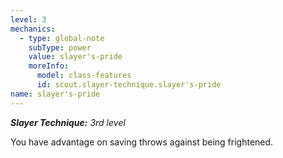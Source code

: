 ```yaml
---
level: 3
mechanics:
  - type: global-note
    subType: power
    value: slayer's-pride
    moreInfo:
      model: class-features
      id: scout.slayer-technique.slayer's-pride
name: slayer's-pride
---
```

_**Slayer Technique:** 3rd level_
You have advantage on saving throws against being frightened.